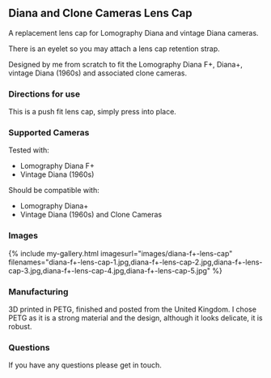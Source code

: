 ## Diana and Clone Cameras Lens Cap
A replacement lens cap for Lomography Diana and vintage Diana cameras.

There is an eyelet so you may attach a lens cap retention strap.

Designed by me from scratch to fit the Lomography Diana F+, Diana+, vintage Diana (1960s) and associated clone cameras.

### Directions for use
This is a push fit lens cap, simply press into place.

### Supported Cameras
Tested with:
- Lomography Diana F+
- Vintage Diana (1960s)

Should be compatible with:
- Lomography Diana+
- Vintage Diana (1960s) and Clone Cameras

### Images
{% include my-gallery.html imagesurl="images/diana-f+-lens-cap"
   filenames="diana-f+-lens-cap-1.jpg,diana-f+-lens-cap-2.jpg,diana-f+-lens-cap-3.jpg,diana-f+-lens-cap-4.jpg,diana-f+-lens-cap-5.jpg" %}

### Manufacturing
3D printed in PETG, finished and posted from the United Kingdom. I chose PETG as it is a strong material and the design, although it looks delicate, it is robust.

### Questions
If you have any questions please get in touch.
